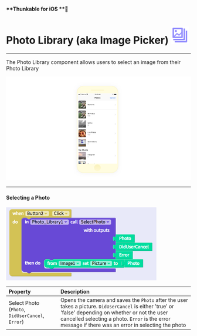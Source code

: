#### **Thunkable for iOS **

# Photo Library \(aka Image Picker\) ![](/assets/iOSviewIconCameraRoll.png)

---

The Photo Library component allows users to select an image from their Photo Library

![](/assets/photo-library-ios-fig-2.png)

---

#### Selecting a Photo

![](/assets/photo-library-ios-fig-1.png)

| Property | Description |
| :--- | :--- |
| Select Photo \(`Photo`, `DidUserCancel`, `Error`\) | Opens the camera and saves the `Photo` after the user takes a picture. `DidUserCancel` is either 'true' or 'false' depending on whether or not the user cancelled selecting a photo. `Error` is the error message if there was an error in selecting the photo |




